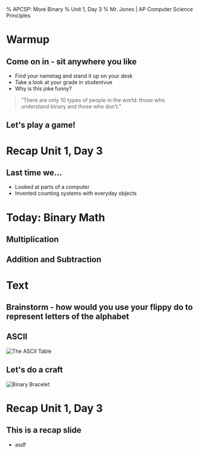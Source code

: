 % APCSP: More Binary
% Unit 1, Day 3
% Mr. Jones | AP Computer Science Principles


# Warmup

## Come on in - sit anywhere you like

- Find your nametag and stand it up on your desk
- Take a look at your grade in studentvue
- Why is this joke funny?

> “There are only 10 types of people in the world: those who understand binary and those who don’t.”


## Let's play a game!

# Recap Unit 1, Day 3

## Last time we...
- Looked at parts of a computer
- Invented counting systems with everyday objects

# Today: Binary Math

## Multiplication


## Addition and Subtraction


# Text

## Brainstorm - how would you use your flippy do to represent letters of the alphabet

## ASCII
![The ASCII Table](../images/ascii.png)


## Let's do a craft
![Binary Bracelet](../images/binary_bracelet.jpeg)



# Recap Unit 1, Day 3



## This is a recap slide
- asdf

